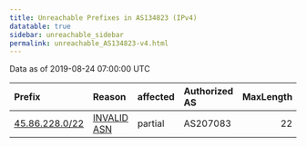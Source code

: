 ```yaml
---
title: Unreachable Prefixes in AS134823 (IPv4)
datatable: true
sidebar: unreachable_sidebar
permalink: unreachable_AS134823-v4.html
---
```


Data as of 2019-08-24 07:00:00 UTC


<div class="datatable-begin"></div>

| Prefix                                                 | Reason                                                                                                 | affected   | Authorized AS   |   MaxLength | Anchor                                         |   unreachable /24s |
|:-------------------------------------------------------|:-------------------------------------------------------------------------------------------------------|:-----------|:----------------|------------:|:-----------------------------------------------|-------------------:|
| [45.86.228.0/22](https://stat.ripe.net/45.86.228.0/22) | [INVALID ASN](https://rpki-validator.ripe.net/announcement-preview?asn=AS134823&prefix=45.86.228.0/22) | partial    | AS207083        |          22 | [RIPE](unreachable_RIPE_NCC_RPKI_Root-v4.html) |                  4 |

<div class="datatable-end"></div>